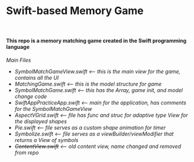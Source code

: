 # Swift-based Memory Game
<br>
<h4>This repo is a memory matching game created in the Swift programming language</h4>

<h6>
Main Files
  <ul>
      <li>SymbolMatchGameView.swift <-- this is the main view for the game, contains all the UI</li>
      <li>MatchingGame.swift <-- this is the model structure for game</li>
      <li>SymbolMatchGame.swift <-- this has the Array, game init, and model change code</li>
      <li>SwiftAppPracticeApp.swift <-- main for the application, has comments for the SymbolMatchGameView</li>
      <li>AspectVGrid.swift <-- file has func and struc for <i>adaptive</i> type View for the displayed shapes </li>
      <li>Pie.swift <-- file serves as a custom shape animation for timer</li>
      <li>Symbolize.swift <-- file serves as a viewBuilder/viewModifier that returns a View of symbols</li>
      <li><s>ContentView.swift</s> <-- old content view, name changed and removed from repo</li>
  </ul>
</h6>
